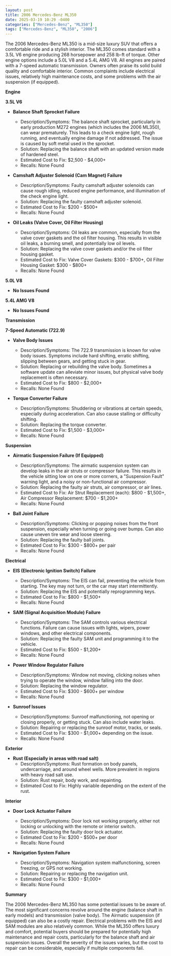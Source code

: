 ```yaml
---
layout: post
title: 2006 Mercedes-Benz ML350
date: 2025-03-19 10:29 -0400
categories: ["Mercedes-Benz", "ML350"]
tags: ["Mercedes-Benz", "ML350", "2006"]
---
```

The 2006 Mercedes-Benz ML350 is a mid-size luxury SUV that offers a comfortable ride and a stylish interior. The ML350 comes standard with a 3.5L V6 engine producing 268 horsepower and 258 lb-ft of torque. Other engine options include a 5.0L V8 and a 5.4L AMG V8. All engines are paired with a 7-speed automatic transmission. Owners often praise its solid build quality and comfortable interior. Common complaints include electrical issues, relatively high maintenance costs, and some problems with the air suspension (if equipped).

**Engine**

**3.5L V6**

* **Balance Shaft Sprocket Failure**
    * Description/Symptoms: The balance shaft sprocket, particularly in early production M272 engines (which includes the 2006 ML350), can wear prematurely. This leads to a check engine light, rough running, and eventually engine damage if not addressed. The issue is caused by soft metal used in the sprocket.
    * Solution: Replacing the balance shaft with an updated version made of hardened steel.
    * Estimated Cost to Fix: $2,500 - $4,000+
    * Recalls: None Found

* **Camshaft Adjuster Solenoid (Cam Magnet) Failure**
    * Description/Symptoms: Faulty camshaft adjuster solenoids can cause rough idling, reduced engine performance, and illumination of the check engine light.
    * Solution: Replacing the faulty camshaft adjuster solenoid.
    * Estimated Cost to Fix: $200 - $500+
    * Recalls: None Found

* **Oil Leaks (Valve Cover, Oil Filter Housing)**
    * Description/Symptoms: Oil leaks are common, especially from the valve cover gaskets and the oil filter housing. This results in visible oil leaks, a burning smell, and potentially low oil levels.
    * Solution: Replacing the valve cover gaskets and/or the oil filter housing gasket.
    * Estimated Cost to Fix: Valve Cover Gaskets: $300 - $700+, Oil Filter Housing Gasket: $300 - $800+
    * Recalls: None Found

**5.0L V8**

*   **No Issues Found**

**5.4L AMG V8**

*   **No Issues Found**

**Transmission**

**7-Speed Automatic (722.9)**

* **Valve Body Issues**
    * Description/Symptoms: The 722.9 transmission is known for valve body issues. Symptoms include hard shifting, erratic shifting, slipping between gears, and getting stuck in gear.
    * Solution: Replacing or rebuilding the valve body. Sometimes a software update can alleviate minor issues, but physical valve body replacement is often necessary.
    * Estimated Cost to Fix: $800 - $2,000+
    * Recalls: None Found

* **Torque Converter Failure**
    * Description/Symptoms: Shuddering or vibrations at certain speeds, especially during acceleration. Can also cause stalling or difficulty shifting.
    * Solution: Replacing the torque converter.
    * Estimated Cost to Fix: $1,500 - $3,000+
    * Recalls: None Found

**Suspension**

*   **Airmatic Suspension Failure (If Equipped)**
    * Description/Symptoms: The airmatic suspension system can develop leaks in the air struts or compressor failure. This results in the vehicle sitting low on one or more corners, a "Suspension Fault" warning light, and a noisy or non-functional air compressor.
    * Solution: Replacing the faulty air struts, air compressor, or air lines.
    * Estimated Cost to Fix: Air Strut Replacement (each): $800 - $1,500+, Air Compressor Replacement: $700 - $1,200+
    * Recalls: None Found

*   **Ball Joint Failure**
    * Description/Symptoms: Clicking or popping noises from the front suspension, especially when turning or going over bumps. Can also cause uneven tire wear and loose steering.
    * Solution: Replacing the faulty ball joints.
    * Estimated Cost to Fix: $300 - $800+ per pair
    * Recalls: None Found

**Electrical**

* **EIS (Electronic Ignition Switch) Failure**
    * Description/Symptoms: The EIS can fail, preventing the vehicle from starting. The key may not turn, or the car may start intermittently.
    * Solution: Replacing the EIS and potentially reprogramming keys.
    * Estimated Cost to Fix: $800 - $1,500+
    * Recalls: None Found

* **SAM (Signal Acquisition Module) Failure**
    * Description/Symptoms: The SAM controls various electrical functions. Failure can cause issues with lights, wipers, power windows, and other electrical components.
    * Solution: Replacing the faulty SAM unit and programming it to the vehicle.
    * Estimated Cost to Fix: $500 - $1,200+
    * Recalls: None Found

*   **Power Window Regulator Failure**
    * Description/Symptoms: Window not moving, clicking noises when trying to operate the window, window falling into the door.
    * Solution: Replacing the window regulator.
    * Estimated Cost to Fix: $300 - $600+ per window
    * Recalls: None Found

* **Sunroof Issues**
    * Description/Symptoms: Sunroof malfunctioning, not opening or closing properly, or getting stuck. Can also include water leaks.
    * Solution: Repairing or replacing the sunroof motor, tracks, or seals.
    * Estimated Cost to Fix: $300 - $1,000+ depending on the issue.
    * Recalls: None Found

**Exterior**

*   **Rust (Especially in areas with road salt)**
    * Description/Symptoms: Rust formation on body panels, undercarriage, and around wheel wells. More prevalent in regions with heavy road salt use.
    * Solution: Rust repair, body work, and repainting.
    * Estimated Cost to Fix: Highly variable depending on the extent of the rust.

**Interior**

*   **Door Lock Actuator Failure**
    * Description/Symptoms: Door lock not working properly, either not locking or unlocking with the remote or interior switch.
    * Solution: Replacing the faulty door lock actuator.
    * Estimated Cost to Fix: $200 - $500+ per door
    * Recalls: None Found

* **Navigation System Failure**
    * Description/Symptoms: Navigation system malfunctioning, screen freezing, or GPS not working.
    * Solution: Repairing or replacing the navigation unit.
    * Estimated Cost to Fix: $300 - $1,000+
    * Recalls: None Found

**Summary**

The 2006 Mercedes-Benz ML350 has some potential issues to be aware of. The most significant concerns revolve around the engine (balance shaft in early models) and transmission (valve body). The Airmatic suspension (if equipped) can also be a costly repair. Electrical problems with the EIS and SAM modules are also relatively common. While the ML350 offers luxury and comfort, potential buyers should be prepared for potentially high maintenance and repair costs, particularly for the balance shaft and air suspension issues. Overall the severity of the issues varies, but the cost to repair can be considerable, especially if multiple components fail.

